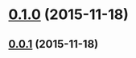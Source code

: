 <a name="0.1.0"></a>
# [0.1.0](//compare/v0.1.0...v0.1.0) (2015-11-18)




<a name="0.0.1"></a>
## [0.0.1](//compare/v0.0.1...v0.0.1) (2015-11-18)





